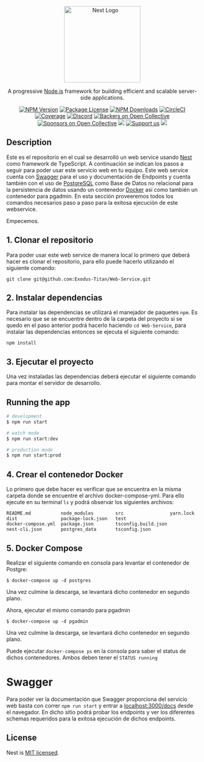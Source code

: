 <p align="center">
  <a href="http://nestjs.com/" target="blank"><img src="https://nestjs.com/img/logo-small.svg" width="200" alt="Nest Logo" /></a>
</p>

[circleci-image]: https://img.shields.io/circleci/build/github/nestjs/nest/master?token=abc123def456
[circleci-url]: https://circleci.com/gh/nestjs/nest

  <p align="center">A progressive <a href="http://nodejs.org" target="_blank">Node.js</a> framework for building efficient and scalable server-side applications.</p>
    <p align="center">
<a href="https://www.npmjs.com/~nestjscore" target="_blank"><img src="https://img.shields.io/npm/v/@nestjs/core.svg" alt="NPM Version" /></a>
<a href="https://www.npmjs.com/~nestjscore" target="_blank"><img src="https://img.shields.io/npm/l/@nestjs/core.svg" alt="Package License" /></a>
<a href="https://www.npmjs.com/~nestjscore" target="_blank"><img src="https://img.shields.io/npm/dm/@nestjs/common.svg" alt="NPM Downloads" /></a>
<a href="https://circleci.com/gh/nestjs/nest" target="_blank"><img src="https://img.shields.io/circleci/build/github/nestjs/nest/master" alt="CircleCI" /></a>
<a href="https://coveralls.io/github/nestjs/nest?branch=master" target="_blank"><img src="https://coveralls.io/repos/github/nestjs/nest/badge.svg?branch=master#9" alt="Coverage" /></a>
<a href="https://discord.gg/G7Qnnhy" target="_blank"><img src="https://img.shields.io/badge/discord-online-brightgreen.svg" alt="Discord"/></a>
<a href="https://opencollective.com/nest#backer" target="_blank"><img src="https://opencollective.com/nest/backers/badge.svg" alt="Backers on Open Collective" /></a>
<a href="https://opencollective.com/nest#sponsor" target="_blank"><img src="https://opencollective.com/nest/sponsors/badge.svg" alt="Sponsors on Open Collective" /></a>
  <a href="https://paypal.me/kamilmysliwiec" target="_blank"><img src="https://img.shields.io/badge/Donate-PayPal-ff3f59.svg"/></a>
    <a href="https://opencollective.com/nest#sponsor"  target="_blank"><img src="https://img.shields.io/badge/Support%20us-Open%20Collective-41B883.svg" alt="Support us"></a>
  <a href="https://twitter.com/nestframework" target="_blank"><img src="https://img.shields.io/twitter/follow/nestframework.svg?style=social&label=Follow"></a>
</p>
  <!--[![Backers on Open Collective](https://opencollective.com/nest/backers/badge.svg)](https://opencollective.com/nest#backer)
  [![Sponsors on Open Collective](https://opencollective.com/nest/sponsors/badge.svg)](https://opencollective.com/nest#sponsor)-->

## Description

Este es el repositorio en el cual se desarrolló un web service usando [Nest](https://github.com/nestjs/nest) como framework de TypeScript. A continuación se indican los pasos a seguir para poder usar este servicio web en tu equipo. Este web service cuenta con [Swagger](https://swagger.io/) para el uso y documentación de Endpoints y cuenta también con el uso de [PostgreSQL](https://www.postgresql.org/) como Base de Datos no relacional para la persistencia de datos usando un contenedor [Docker](https://www.docker.com/) así como también un contenedor para pgadmin. En esta sección proveeremos todos los comandos necesarios paso a paso para la exitosa ejecución de este webservice.

Empecemos.

## 1. Clonar el repositorio

Para poder usar este web service de manera local lo primero que deberá hacer es clonar el repositorio, para ello puede hacerlo utilizando el siguiente comando:

```shell
git clone git@github.com:Exodus-Titan/Web-Service.git
```

## 2. Instalar dependencias

Para instalar las dependencias se utilizará el manejador de paquetes `npm`. Es necesario que se se encuentre dentro de la carpeta del proyecto si se quedo en el paso anterior podrá hacerlo haciendo `cd Web-Service`, para instalar las dependencias entonces se ejecuta el siguiente comando:

```shell
npm install
```

## 3. Ejecutar el proyecto

Una vez instaladas las dependencias deberá ejecutar el siguiente comando para montar el servidor de desarrollo.

## Running the app

```bash
# development
$ npm run start

# watch mode
$ npm run start:dev

# production mode
$ npm run start:prod
```

## 4. Crear el contenedor Docker

Lo primero que debe hacer es verificar que se encuentra en la misma carpeta donde se encuentre el archivo docker-compose-yml. Para ello ejecute en su terminal `ls` y podrá observar los siguientes archivos:

```shell
README.md           node_modules        src                 yarn.lock
dist                package-lock.json   test
docker-compose.yml  package.json        tsconfig.build.json
nest-cli.json       postgres_data       tsconfig.json
```

## 5. Docker Compose

Realizar el siguiente comando en consola para levantar el contenedor de Postgre:
```
$ docker-compose up -d postgres
```
Una vez culmine la descarga, se levantará dicho contenedor en segundo plano.

Ahora, ejecutar el mismo comando para pgadmin
```
$ docker-compose up -d pgadmin
```
Una vez culmine la descarga, se levantará dicho contenedor en segundo plano.

Puede ejecutar `docker-compose ps` en la consola para saber el status de dichos contenedores. Ambos deben tener el `STATUS running`

# Swagger 

Para poder ver la documentación que Swagger proporciona del servicio web basta con correr `npm run start` y entrar a [localhost:3000/docs](http://localhost:3000/docs) desde el navegador. En dicho sitio podrá probar los endpoints y ver los diferentes schemas requeridos para la exitosa ejecución de dichos endpoints.

## License

Nest is [MIT licensed](LICENSE).
